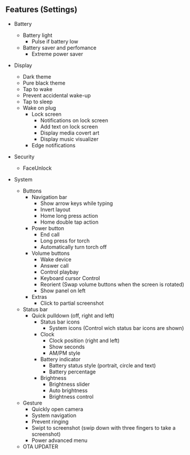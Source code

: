Features (Settings)
----------
* Battery
    * Battery light
      - Pulse if battery low
    * Battery saver and perfomance
      - Extreme power saver

* Display
    * Dark theme
    * Pure black theme
    * Tap to wake
    * Prevent accidental wake-up
    * Tap to sleep
    * Wake on plug
      * Lock screen
        - Notifications on lock screen
        - Add text on lock screen
        - Display media covert art
        - Display music visualizer
      * Edge notifications

* Security
    * FaceUnlock

* System
    * Buttons
      * Navigation bar
        - Show arrow keys while typing
        - Invert layout
        - Home long press action
        - Home double tap action
      * Power button
        - End call
        - Long press for torch
        - Automatically turn torch off
      * Volume buttons
        - Wake device
        - Answer call
        - Control playbay
        - Keyboard cursor Control
        - Reorient (Swap volume buttons when the screen is rotated)
        - Show panel on left
      * Extras
        - Click to partial screenshot
    * Status bar
      - Quick pulldown (off, right and left)
        * Status bar icons
          - System icons (Control wich status bar icons are shown)
        * Clock
          - Clock position (right and left)
          - Show seconds
          - AM/PM style
        * Battery indicator
          - Battery status style (portrait, circle and text)
          - Battery percentage
        * Brightness
          - Brightness slider
          - Auto brightness
          - Brightness control
    * Gesture
      - Quickly open camera
      - System navigation
      - Prevent ringing
      - Swipt to screenshot (swip down with three fingers to take a screenshot)
      - Power advanced menu
    * OTA UPDATER
